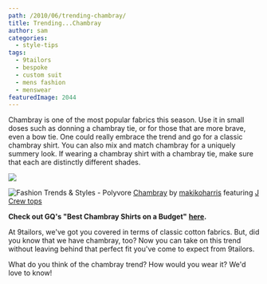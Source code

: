 ```yaml
---
path: /2010/06/trending-chambray/
title: Trending...Chambray
author: sam
categories: 
  - style-tips
tags: 
  - 9tailors
  - bespoke
  - custom suit
  - mens fashion
  - menswear
featuredImage: 2044
---
```

Chambray is one of the most popular fabrics this season. Use it in small doses such as donning a chambray tie, or for those that are more brave, even a bow tie. One could really embrace the trend and go for a classic chambray shirt. You can also mix and match chambray for a uniquely summery look. If wearing a chambray shirt with a chambray tie, make sure that each are distinctly different shades.

[![](http://2.bp.blogspot.com/_20LDsLnO2rk/TA6PFxpaypI/AAAAAAAAAIU/Ot2N4g7M5qo/s320/BQcDAAAAAwoDanBnAAAABC5vdXQKFnFGQ0FhUzF6M3hHQTZkT3YybW5GUGcAAAACaWQKAWwAAAAEc2l6ZQ.jpg)](http://2.bp.blogspot.com/_20LDsLnO2rk/TA6PFxpaypI/AAAAAAAAAIU/Ot2N4g7M5qo/s1600/BQcDAAAAAwoDanBnAAAABC5vdXQKFnFGQ0FhUzF6M3hHQTZkT3YybW5GUGcAAAACaWQKAWwAAAAEc2l6ZQ.jpg) [](http://www.polyvore.com/)[](http://www.polyvore.com/) 

 ![Fashion Trends & Styles - Polyvore](http://cdn.polyvore.com/rsrc/img/logo_embed_alt_63x21.png "Fashion Trends & Styles - Polyvore") [Chambray](http://www.polyvore.com/chambray/set?.embedder=1536106&.mid=embed&id=19505482) by [makikoharris](http://www.polyvore.com/cgi/profile?.embedder=1536106&.mid=embed&id=1536106) featuring [J Crew tops](http://www.polyvore.com/j_crew_tops/shop?brand=J+Crew&category_id=11)

**Check out GQ's "Best Chambray Shirts on a Budget"** [**here**](http://www.gq.com/style/wear-it-now/201004/best-chambray-shirts-budget-gray-chambray)**.**

At 9tailors, we've got you covered in terms of classic cotton fabrics. But, did you know that we have chambray, too? Now you can take on this trend without leaving behind that perfect fit you've come to expect from 9tailors.

What do you think of the chambray trend? How would you wear it? We'd love to know!